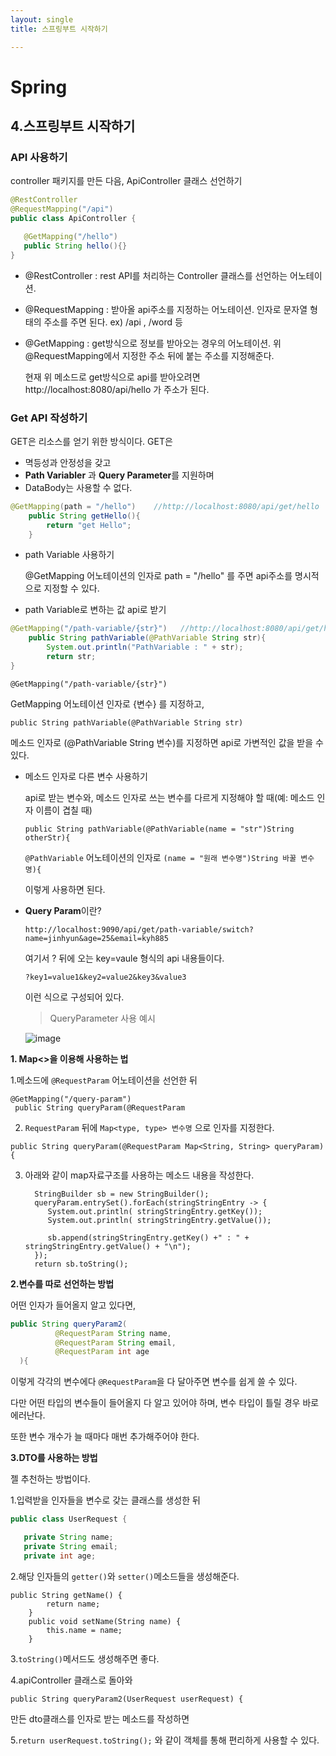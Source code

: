 ```yaml
---
layout: single
title: 스프링부트 시작하기

---
```


# Spring
  ## 4.스프링부트 시작하기
  
  ### API 사용하기
 
  controller 패키지를 만든 다음, ApiController 클래스 선언하기
 
 ```java
@RestController
@RequestMapping("/api")
public class ApiController {

    @GetMapping("/hello")
    public String hello(){} 
}
 ```
* @RestController : rest API를 처리하는 Controller 클래스를 선언하는 어노테이션.
 
* @RequestMapping : 받아올 api주소를 지정하는 어노테이션. 인자로 문자열 형태의 주소를 주면 된다. ex) /api , /word 등   
 
* @GetMapping : get방식으로 정보를 받아오는 경우의 어노테이션. 위 @RequestMapping에서 지정한 주소 뒤에 붙는 주소를 지정해준다.
    
    현재 위 메소드로 get방식으로 api를 받아오려면 http://localhost:8080/api/hello 가 주소가 된다.


### Get API 작성하기

GET은 리소스를 얻기 위한 방식이다. GET은
  * 멱등성과 안정성을 갖고
  * **Path Variabler** 과 **Query Parameter**를 지원하며
  * DataBody는 사용할 수 없다.

```java
@GetMapping(path = "/hello")    //http://localhost:8080/api/get/hello
    public String getHello(){
        return "get Hello";
    }
```
* path Variable 사용하기

  @GetMapping 어노테이션의 인자로 path = "/hello" 를 주면 api주소를 명시적으로 지정할 수 있다.

* path Variable로 변하는 값 api로 받기

```java
@GetMapping("/path-variable/{str}")   //http://localhost:8080/api/get/hello/{str}
    public String pathVariable(@PathVariable String str){
        System.out.println("PathVariable : " + str);
        return str;
}
```

  `@GetMapping("/path-variable/{str}")`

  GetMapping 어노테이션 인자로 {변수} 를 지정하고,

  `public String pathVariable(@PathVariable String str)`

  메소드 인자로 (@PathVariable String 변수)를 지정하면 api로 가변적인 값을 받을 수 있다.

  * 메소드 인자로 다른 변수 사용하기

    api로 받는 변수와, 메소드 인자로 쓰는 변수를 다르게 지정해야 할 때(예: 메소드 인자 이름이 겹칠 때)

    `public String pathVariable(@PathVariable(name = "str")String otherStr){`

    `@PathVariable` 어노테이션의 인자로 `(name = "원래 변수명")String 바꿀 변수명){`

    이렇게 사용하면 된다.
    

* **Query Param**이란?

  `http://localhost:9090/api/get/path-variable/switch?name=jinhyun&age=25&email=kyh885`
  
  여기서 ? 뒤에 오는 key=vaule 형식의 api 내용들이다.
  
  `?key1=value1&key2=value2&key3&value3`
  
  이런 식으로 구성되어 있다.
  
  >QueryParameter 사용 예시
  >
  ![image](https://user-images.githubusercontent.com/75404119/146638273-e8cd6a8b-4919-4ba6-93e3-0df00ce2d16a.png)
  
 
  
**1. Map<>을 이용해 사용하는 법**

1.메소드에 `@RequestParam` 어노테이션을 선언한 뒤
       
    @GetMapping("/query-param")
     public String queryParam(@RequestParam 

   2. `RequestParam` 뒤에 `Map<type, type> 변수명` 으로 인자를 지정한다.
      
   `public String queryParam(@RequestParam Map<String, String> queryParam){`


   3. 아래와 같이 map자료구조를 사용하는 메소드 내용을 작성한다.
      
            StringBuilder sb = new StringBuilder();
            queryParam.entrySet().forEach(stringStringEntry -> {
               System.out.println( stringStringEntry.getKey());
               System.out.println( stringStringEntry.getValue());

               sb.append(stringStringEntry.getKey() +" : " + stringStringEntry.getValue() + "\n");
            });
            return sb.toString();
            
            
**2.변수를 따로 선언하는 방법**
  
  어떤 인자가 들어올지 알고 있다면,
  ```java
  public String queryParam2(
            @RequestParam String name,
            @RequestParam String email,
            @RequestParam int age
    ){
 ```
    
 이렇게 각각의 변수에다 `@RequestParam`을 다 달아주면 변수를 쉽게 쓸 수 있다.
    
 다만 어떤 타입의 변수들이 들어올지 다 알고 있어야 하며, 변수 타입이 틀릴 경우 바로 에러난다.
    
 또한 변수 개수가 늘 때마다 매번 추가해주어야 한다.
 
 
 
 **3.DTO를 사용하는 방법**
 
 젤 추천하는 방법이다.
 
 1.입력받을 인자들을 변수로 갖는 클래스를 생성한 뒤
 ```java
 public class UserRequest {

    private String name;
    private String email;
    private int age;
```

2.해당 인자들의 `getter()`와 `setter()`메소드들을 생성해준다.
```
public String getName() {
        return name;
    }
    public void setName(String name) {
        this.name = name;
    }
```


3.`toString()`메서드도 생성해주면 좋다.


4.apiController 클래스로 돌아와

`public String queryParam2(UserRequest userRequest) {`

만든 dto클래스를 인자로 받는 메소드를 작성하면 


5.`return userRequest.toString();` 와 같이 객체를 통해 편리하게 사용할 수 있다.

  
  





